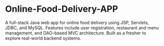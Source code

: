 # Online-Food-Delivery-APP
A full-stack Java web app for online food delivery using JSP, Servlets, JDBC, and MySQL. Features include user registration, restaurant and menu management, and DAO-based MVC architecture. Built as a fresher to explore real-world backend systems.
